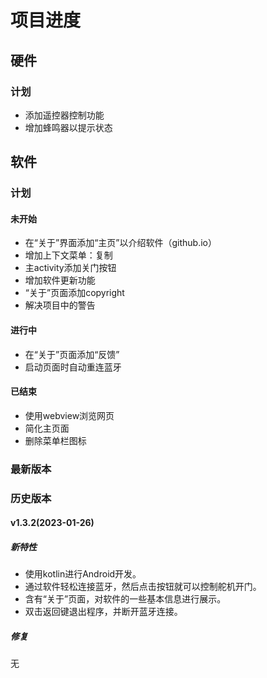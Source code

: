 # 项目进度

## 硬件

### 计划

- 添加遥控器控制功能
- 增加蜂鸣器以提示状态

## 软件

### 计划

#### 未开始

- 在“关于”界面添加“主页”以介绍软件（github.io）
- 增加上下文菜单：复制
- 主activity添加关门按钮
- 增加软件更新功能
- “关于”页面添加copyright
- 解决项目中的警告

#### 进行中

- 在“关于”页面添加“反馈”
- 启动页面时自动重连蓝牙

#### 已结束

- 使用webview浏览网页
- 简化主页面
- 删除菜单栏图标

### 最新版本



### 历史版本

#### v1.3.2(2023-01-26)

##### 新特性

- 使用kotlin进行Android开发。
- 通过软件轻松连接蓝牙，然后点击按钮就可以控制舵机开门。
- 含有“关于”页面，对软件的一些基本信息进行展示。
- 双击返回键退出程序，并断开蓝牙连接。

##### 修复

无